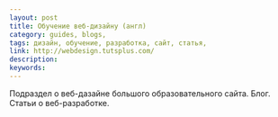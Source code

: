 ```yaml
---
layout: post
title: Обучение веб-дизайну (англ)
category: guides, blogs, 
tags: дизайн, обучение, разработка, сайт, статья, 
link: http://webdesign.tutsplus.com/
description: 
keywords: 
---
```


<p>Подраздел о веб-дазайне большого образовательного сайта. Блог. Статьи о веб-разработке.</p>
